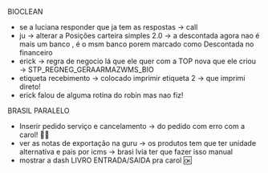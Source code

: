 BIOCLEAN
- se a luciana responder que ja tem as respostas → call
- ju → alterar a Posições carteira simples 2.0 → a descontada agora nao é mais um banco , é o msm banco porem marcado como Descontada no financeiro 
- erick → regra de negocio lá que ele quer com a TOP nova que ele criou → STP_REGNEG_GERAARMAZWMS_BIO 
- etiqueta recebimento → colocado imprimir etiqueta 2 → que imprimi direto!
- erick falou de alguma rotina do robin mas nao fiz!


BRASIL PARALELO
- Inserir pedido serviço e cancelamento → do pedido com erro com a carol! 🙏🆗
- ver as notas de exportação na guru → os produtos tem que ter unidade alternativa e pais por icms → brasi lvia ter que fazer isso manual
- mostrar a dash LIVRO ENTRADA/SAIDA pra carol 🆗
 